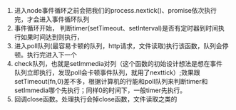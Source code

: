 1. 进入node事件循环之前会把我们的process.nextick()、promise依次执行完，才会进入事件循环队列
2. 事件循环开始， 判断timer(setTimeout、setInterval)是否有定时器到时间执行如果时间达到则执行，
3. 进入poll队列(最容易卡顿的队列，http请求，文件读取)执行该函数，队列会停顿。执行完进入下一个
4. check队列，也就是setImmedia对列（这个函数的初始设计想法是想在事件队列立即执行，发现poll会卡顿事件队列，就用了nexttick）;效果跟setTimeout(fn,0)差不多，根据计算机的行能和poll队列来判断timer和setImmedia哪个先执行；同样0的时间下，一般timer先执行。
5. 回调close函数。处理执行会掉close函数，文件读取之类的
